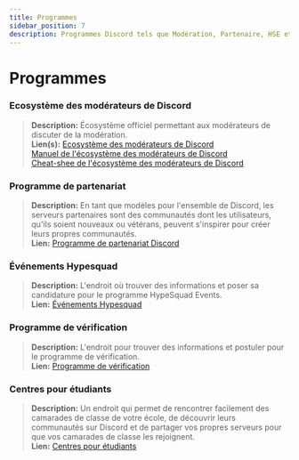 ```yaml
---
title: Programmes
sidebar_position: 7
description: Programmes Discord tels que Modération, Partenaire, HSE et Vérification.
---
```


# Programmes

### **Ecosystème des modérateurs de Discord** 
> __Description:__ Écosystème officiel permettant aux modérateurs de discuter de la modération.  <br/>
__Lien(s):__ [Ecosystème des modérateurs de Discord](https://blog.discord.com/announcing-the-discord-moderator-academy-exam-a1bcb5b9d405)   <br/>
[Manuel de l'écosystème des modérateurs de Discord](https://drive.google.com/file/d/1rCCi7UZ3BAS38T-zwBVpmTb13m8z7avW/view)   <br/>
[Cheat-shee de l'écosystème des modérateurs de Discord](https://drive.google.com/file/d/1ir-H91-yfskFO4wjEQCtc81ip9XErl9l/view)

### **Programme de partenariat**
> __Description:__ En tant que modèles pour l'ensemble de Discord, les serveurs partenaires sont des communautés dont les utilisateurs, qu'ils soient nouveaux ou vétérans, peuvent s'inspirer pour créer leurs propres communautés.  <br/>
__Lien:__ [Programme de partenariat Discord](https://dis.gd/partners)

### **Événements Hypesquad**
> __Description:__ L'endroit où trouver des informations et poser sa candidature pour le programme HypeSquad Events.   <br/>
__Lien:__ [Événements Hypesquad](https://dis.gd/hypesquad)

### **Programme de vérification**
> __Description:__ L'endroit pour trouver des informations et postuler pour le programme de vérification.  <br/>
__Lien:__ [Programme de vérification](https://dis.gd/verification)

### **Centres pour étudiants**
> __Description:__ Un endroit qui permet de rencontrer facilement des camarades de classe de votre école, de découvrir leurs communautés sur Discord et de partager vos propres serveurs pour que vos camarades de classe les rejoignent.   <br/>
__Lien:__ [Centres pour étudiants](https://dis.gd/studenthubs)
